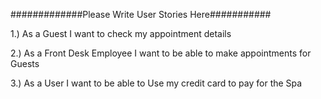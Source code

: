 #############Please Write User Stories Here###########

1.) As a Guest I want to check my appointment details

2.) As a Front Desk Employee I want to be able to make appointments for Guests

3.) As a User I want to be able to Use my credit card to pay for the Spa
